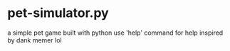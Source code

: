 # pet-simulator.py
a simple pet game built with python
use 'help' command for help
inspired by dank memer lol
